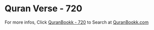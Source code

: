 # Quran Verse - 720 

For more infos, Click [QuranBookk - 720](https://www.quranbookk.com/quran/search?q=720) to Search at [QuranBookk.com](http://quranbookk.com/)